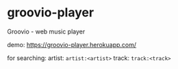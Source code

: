 # groovio-player
Groovio - web music player

demo: https://groovio-player.herokuapp.com/

for searching:
artist: `artist:<artist>`
track: `track:<track>`
